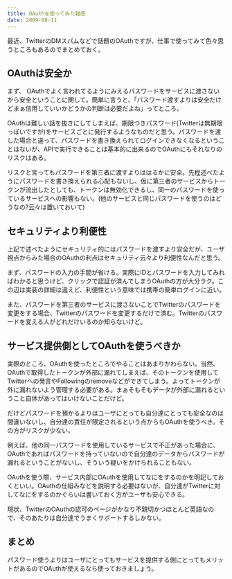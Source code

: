 ```yaml
---
title: OAuthを使ってみた雑感
date: 2009-08-11
---
```

最近、TwitterのDMスパムなどで話題のOAuthですが、仕事で使ってみて色々思うところもあるのでまとめておく。

<h2>OAuthは安全か</h2>
まず、 OAuthでよく言われてるようにみえるパスワードをサービスに渡さないから安全ということに関して。簡単に言うと、「パスワード渡すよりは安全だけどまぁ信用していいかどうかの判断は必要だよね」ってところ。

OAuthは難しい話を抜きにしてしまえば、期限つきパスワード(Twitterは無期限っぽいですが)をサービスごとに発行するようなものだと思う。パスワードを渡した場合と違って、パスワードを書き換えられてログインできなくなるということはないが、APIで実行できることは基本的に出来るのでOAuthにもそれなりのリスクはある。

リスクと言ってもパスワードを第三者に渡すよりははるかに安全。先程述べたようにパスワードを書き換えられる心配もないし、仮に第三者のサービスからトークンが流出したとしても、トークンは無効化できるし、同一のパスワードを使っているサービスへの影響もない。(他のサービスと同じパスワードを使うのはどうなの?云々は置いておいて)

<h2>セキュリティより利便性</h2>
上記で述べたようにセキュリティ的にはパスワードを渡すより安全だが、ユーザ視点からみた場合のOAuthの利点はセキュリティ云々より利便性なんだと思う。

まず、パスワードの入力の手間が省ける。実際にIDとパスワードを入力してみればわかると思うけど、クリックで認証が済んでしまうOAuthの方が大分ラク。この辺は実装の詳細は違えど、利便性という意味では携帯の簡単ログインに近い。

また、パスワードを第三者のサービスに渡さないことでTwitterのパスワードを変更をする場合、Twitterのパスワードを変更するだけで済む。Twitterのパスワードを変える人がどれだけいるのか知らないけど。

<h2>サービス提供側としてOAuthを使うべきか</h2>
実際のところ、OAuthを使ったところでやることはあまりかわらない。当然、OAuthで取得したトークンが外部に漏れてしまえば、そのトークンを使用してTwitterへの発言やFollowingのremoveなどができてしまう。よってトークンが外に漏れないよう管理する必要がある。まぁそもそもデータが外部に漏れるということ自体があってはいけないことだけど。

だけどパスワードを預かるよりはユーザにとっても自分達にとっても安全なのは間違いないし、自分達の責任が限定されるという点からもOAuthを使うべき。その方がリスクが少ない。

例えば、他の同一パスワードを使用しているサービスで不正があった場合に、OAuthであればパスワードを持っていないので自分達のデータからパスワードが漏れるということがないし、そういう疑いをかけられることもない。

OAuthを使う際、サービス内部にOAuthを使用してなにをするのかを明記しておくといい。OAuthの仕組みなどを説明する必要はないが、自分達がTwitterに対してなにをするのかぐらいは書いておく方がユーザも安心できる。

現状、TwitterのOAuthの認可のページがかなり不親切かつほとんど英語なので、そのあたりは自分達でうまくサポートするしかない。

<h2>まとめ</h2>
パスワード使うよりはユーザにとってもサービスを提供する側にとってもメリットがあるのでOAuthが使えるなら使っておきましょう。